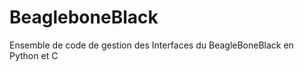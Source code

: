 BeagleboneBlack
===============

Ensemble de code de gestion des Interfaces du BeagleBoneBlack en Python et C
